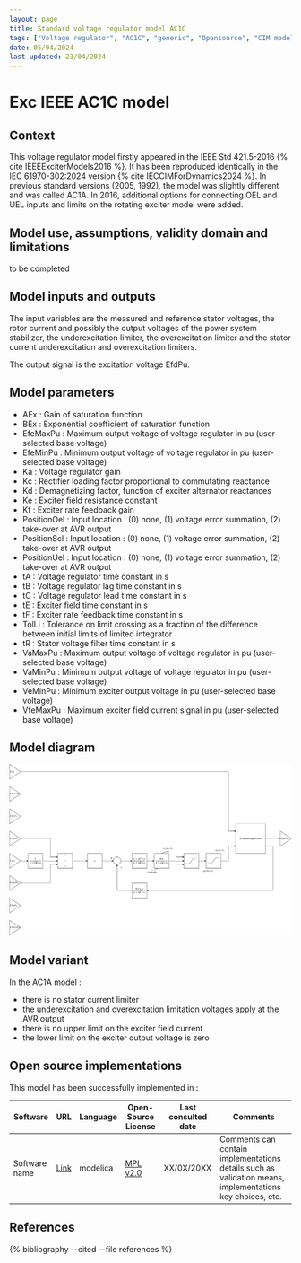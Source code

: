 ```yaml
---
layout: page
title: Standard voltage regulator model AC1C
tags: ["Voltage regulator", "AC1C", "generic", "Opensource", "CIM model", "RMS", "phasor", "MRL4","Single phase", "ExcIEEEAC1C", "IEEE", "dynawo", "#106"]
date: 05/04/2024
last-updated: 23/04/2024
---
```

# Exc IEEE AC1C model

## Context

This voltage regulator model firstly appeared in the IEEE Std 421.5-2016 {% cite IEEEExciterModels2016 %}. It has been reproduced identically in the IEC 61970-302:2024 version {% cite IECCIMForDynamics2024 %}.
In previous standard versions (2005, 1992), the model was slightly different and was called AC1A. In 2016, additional options for connecting OEL and UEL inputs and limits on the rotating exciter model were added.

## Model use, assumptions, validity domain and limitations

to be completed

## Model inputs and outputs

The input variables are the measured and reference stator voltages, the rotor current and possibly the output voltages of the power system stabilizer, the underexcitation limiter, the overexcitation limiter and the stator current underexcitation and overexcitation limiters.

The output signal is the excitation voltage EfdPu.

## Model parameters

- AEx : Gain of saturation function
- BEx : Exponential coefficient of saturation function
- EfeMaxPu : Maximum output voltage of voltage regulator in pu (user-selected base voltage)
- EfeMinPu : Minimum output voltage of voltage regulator in pu (user-selected base voltage)
- Ka : Voltage regulator gain
- Kc : Rectifier loading factor proportional to commutating reactance
- Kd : Demagnetizing factor, function of exciter alternator reactances
- Ke : Exciter field resistance constant
- Kf : Exciter rate feedback gain
- PositionOel : Input location : (0) none, (1) voltage error summation, (2) take-over at AVR output
- PositionScl : Input location : (0) none, (1) voltage error summation, (2) take-over at AVR output
- PositionUel : Input location : (0) none, (1) voltage error summation, (2) take-over at AVR output
- tA : Voltage regulator time constant in s
- tB : Voltage regulator lag time constant in s
- tC : Voltage regulator lead time constant in s
- tE : Exciter field time constant in s
- tF : Exciter rate feedback time constant in s
- TolLi : Tolerance on limit crossing as a fraction of the difference between initial limits of limited integrator
- tR : Stator voltage filter time constant in s
- VaMaxPu : Maximum output voltage of voltage regulator in pu (user-selected base voltage)
- VaMinPu : Minimum output voltage of voltage regulator in pu (user-selected base voltage)
- VeMinPu : Minimum exciter output voltage in pu (user-selected base voltage)
- VfeMaxPu : Maximum exciter field current signal in pu (user-selected base voltage)

## Model diagram

<img src="/pages/models/regulations/AC1C/AC1C.drawio.svg" alt="AC1C diagram">

## Model variant

In the AC1A model :

- there is no stator current limiter
- the underexcitation and overexcitation limitation voltages apply at the AVR output
- there is no upper limit on the exciter field current
- the lower limit on the exciter output voltage is zero

## Open source implementations

This model has been successfully implemented in :

| Software      | URL | Language | Open-Source License | Last consulted date | Comments |
| --------------| --- | --------- | ------------------- |------------------- | -------- |
| Software name | [Link](https://github.com/toto) | modelica | [MPL v2.0](https://www.mozilla.org/en-US/MPL/2.0/)  | XX/0X/20XX | Comments can contain implementations details such as validation means, implementations key choices, etc. |

## References

{% bibliography --cited --file references  %}